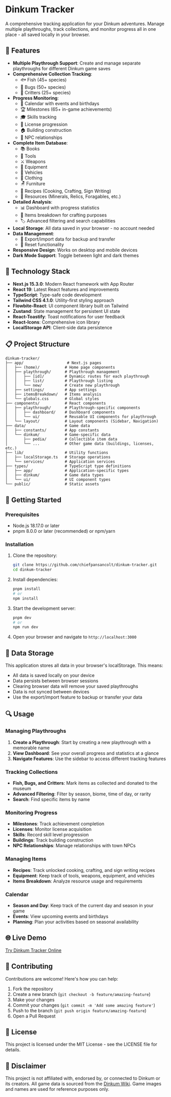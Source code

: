 # Dinkum Tracker

A comprehensive tracking application for your Dinkum adventures. Manage multiple playthroughs, track collections, and monitor progress all in one place - all saved locally in your browser.

## 🌟 Features

- **Multiple Playthrough Support**: Create and manage separate playthroughs for different Dinkum game saves
- **Comprehensive Collection Tracking**:
  - 🐟 Fish (45+ species)
  - 🦋 Bugs (50+ species)
  - 🦀 Critters (25+ species)
- **Progress Monitoring**:
  - 📅 Calendar with events and birthdays
  - 🏆 Milestones (65+ in-game achievements)
  - 🎓 Skills tracking
  - 📜 License progression
  - 🏠 Building construction
  - 👫 NPC relationships
- **Complete Item Database**:
  - 📚 Books
  - 🔨 Tools
  - ⚔️ Weapons
  - 🎒 Equipment
  - 🚗 Vehicles
  - 👕 Clothing
  - 🪑 Furniture
  - 📝 Recipes (Cooking, Crafting, Sign Writing)
  - 💎 Resources (Minerals, Relics, Foragables, etc.)
- **Detailed Analysis**:
  - 📊 Dashboard with progress statistics
  - 🧮 Items breakdown for crafting purposes
  - 🏷️ Advanced filtering and search capabilities
- **Local Storage**: All data saved in your browser - no account needed
- **Data Management**:
  - 💾 Export/import data for backup and transfer
  - 🔄 Reset functionality
- **Responsive Design**: Works on desktop and mobile devices
- **Dark Mode Support**: Toggle between light and dark themes

## 🔧 Technology Stack

- **Next.js 15.3.0**: Modern React framework with App Router
- **React 19**: Latest React features and improvements
- **TypeScript**: Type-safe code development
- **Tailwind CSS 4.1.0**: Utility-first styling approach
- **Flowbite-React**: UI component library built on Tailwind
- **Zustand**: State management for persistent UI state
- **React-Toastify**: Toast notifications for user feedback
- **React-Icons**: Comprehensive icon library
- **LocalStorage API**: Client-side data persistence

## 📋 Project Structure

```text
dinkum-tracker/
├── app/                   # Next.js pages
│   ├── (home)/           # Home page components
│   ├── playthrough/      # Playthrough management
│   │   ├── [id]/         # Dynamic routes for each playthrough
│   │   ├── list/         # Playthrough listing
│   │   └── new/          # Create new playthrough
│   ├── settings/         # App settings
│   ├── itemsBreakdown/   # Items analysis
│   └── globals.css       # Global styles
├── components/           # React components
│   ├── playthrough/      # Playthrough-specific components
│   │   ├── dashboard/    # Dashboard components
│   │   └── ui/           # Reusable UI components for playthrough
│   └── layout/           # Layout components (Sidebar, Navigation)
├── data/                 # Game data
│   ├── constants/        # App constants
│   └── dinkum/           # Game-specific data
│       ├── pedia/        # Collectible item data
│       └── ...           # Other game data (buildings, licenses, etc.)
├── lib/                  # Utility functions
│   ├── localStorage.ts   # Storage operations
│   └── services/         # Application services
├── types/                # TypeScript type definitions
│   ├── app/              # Application-specific types
│   ├── dinkum/           # Game data types
│   └── ui/               # UI component types
└── public/               # Static assets
```

## 🚀 Getting Started

### Prerequisites

- Node.js 18.17.0 or later
- pnpm 8.0.0 or later (recommended) or npm/yarn

### Installation

1. Clone the repository:

   ```bash
   git clone https://github.com/chiefpansancolt/dinkum-tracker.git
   cd dinkum-tracker
   ```

2. Install dependencies:

   ```bash
   pnpm install
   # or
   npm install
   ```

3. Start the development server:

   ```bash
   pnpm dev
   # or
   npm run dev
   ```

4. Open your browser and navigate to `http://localhost:3000`

## 💾 Data Storage

This application stores all data in your browser's localStorage. This means:

- All data is saved locally on your device
- Data persists between browser sessions
- Clearing browser data will remove your saved playthroughs
- Data is not synced between devices
- Use the export/import feature to backup or transfer your data

## 🔍 Usage

### Managing Playthroughs

1. **Create a Playthrough**: Start by creating a new playthrough with a memorable name
2. **View Dashboard**: See your overall progress and statistics at a glance
3. **Navigate Features**: Use the sidebar to access different tracking features

### Tracking Collections

- **Fish, Bugs, and Critters**: Mark items as collected and donated to the museum
- **Advanced Filtering**: Filter by season, biome, time of day, or rarity
- **Search**: Find specific items by name

### Monitoring Progress

- **Milestones**: Track achievement completion
- **Licenses**: Monitor license acquisition
- **Skills**: Record skill level progression
- **Buildings**: Track building construction
- **NPC Relationships**: Manage relationships with town NPCs

### Managing Items

- **Recipes**: Track unlocked cooking, crafting, and sign writing recipes
- **Equipment**: Keep track of tools, weapons, equipment, and vehicles
- **Items Breakdown**: Analyze resource usage and requirements

### Calendar

- **Season and Day**: Keep track of the current day and season in your game
- **Events**: View upcoming events and birthdays
- **Planning**: Plan your activities based on seasonal availability

## 🌐 Live Demo

[Try Dinkum Tracker Online](https://your-deployment-url.vercel.app)

## 🤝 Contributing

Contributions are welcome! Here's how you can help:

1. Fork the repository
2. Create a new branch (`git checkout -b feature/amazing-feature`)
3. Make your changes
4. Commit your changes (`git commit -m 'Add some amazing feature'`)
5. Push to the branch (`git push origin feature/amazing-feature`)
6. Open a Pull Request

## 📝 License

This project is licensed under the MIT License - see the LICENSE file for details.

## 📢 Disclaimer

This project is not affiliated with, endorsed by, or connected to Dinkum or its creators. All game data is sourced from the [Dinkum Wiki](https://dinkum.fandom.com/wiki/Dinkum_Wiki). Game images and names are used for reference purposes only.
